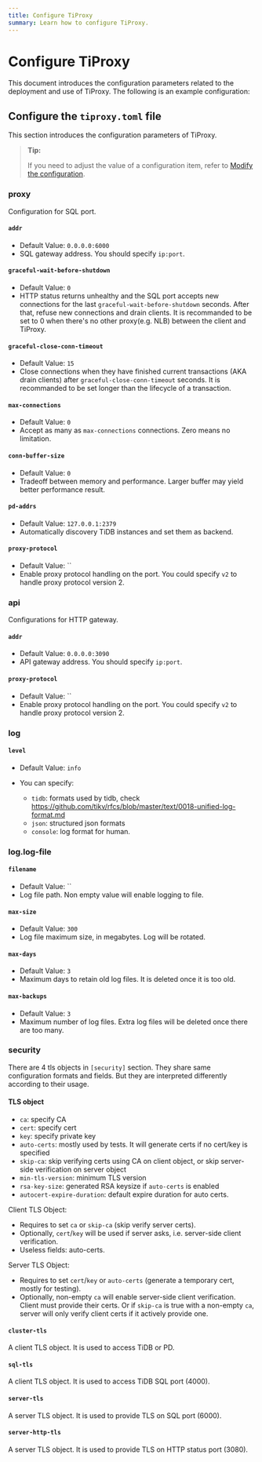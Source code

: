```yaml
---
title: Configure TiProxy
summary: Learn how to configure TiProxy.
---
```


# Configure TiProxy

This document introduces the configuration parameters related to the deployment and use of TiProxy. The following is an example configuration:

## Configure the `tiproxy.toml` file

This section introduces the configuration parameters of TiProxy.

> **Tip:**
>
> If you need to adjust the value of a configuration item, refer to [Modify the configuration](/maintain-tidb-using-tiup.md#modify-the-configuration).

### proxy

Configuration for SQL port.

#### `addr`

+ Default Value: `0.0.0.0:6000`
+ SQL gateway address. You should specify `ip:port`.

#### `graceful-wait-before-shutdown`

+ Default Value: `0`
+ HTTP status returns unhealthy and the SQL port accepts new connections for the last `graceful-wait-before-shutdown` seconds. After that, refuse new connections and drain clients. It is recommanded to be set to 0 when there's no other proxy(e.g. NLB) between the client and TiProxy.

#### `graceful-close-conn-timeout`

+ Default Value: `15`
+ Close connections when they have finished current transactions (AKA drain clients) after `graceful-close-conn-timeout` seconds. It is recommanded to be set longer than the lifecycle of a transaction.

#### `max-connections`

+ Default Value: `0`
+ Accept as many as `max-connections` connections. Zero means no limitation.

#### `conn-buffer-size`

+ Default Value: `0`
+ Tradeoff between memory and performance. Larger buffer may yield better performance result.

#### `pd-addrs`

+ Default Value: `127.0.0.1:2379`
+ Automatically discovery TiDB instances and set them as backend.

#### `proxy-protocol`

+ Default Value: ``
+ Enable proxy protocol handling on the port. You could specify `v2` to handle proxy protocol version 2.

### api

Configurations for HTTP gateway.

#### `addr`

+ Default Value: `0.0.0.0:3090`
+ API gateway address. You should specify `ip:port`.

#### `proxy-protocol`

+ Default Value: ``
+ Enable proxy protocol handling on the port. You could specify `v2` to handle proxy protocol version 2.

### log

#### `level`

+ Default Value: `info`
+ You can specify:

    + `tidb`: formats used by tidb, check https://github.com/tikv/rfcs/blob/master/text/0018-unified-log-format.md
    + `json`: structured json formats
    + `console`: log format for human.

### log.log-file

#### `filename`

+ Default Value: ``
+ Log file path. Non empty value will enable logging to file.

#### `max-size`

+ Default Value: `300`
+ Log file maximum size, in megabytes. Log will be rotated.

#### `max-days`

+ Default Value: `3`
+ Maximum days to retain old log files. It is deleted once it is too old.

#### `max-backups`

+ Default Value: `3`
+ Maximum number of log files. Extra log files will be deleted once there are too many.

### security

There are 4 tls objects in `[security]` section. They share same configuration formats and fields. But they are interpreted differently according to their usage.

#### TLS object

+ `ca`: specify CA
+ `cert`: specify cert
+ `key`: specify private key
+ `auto-certs`: mostly used by tests. It will generate certs if no cert/key is specified
+ `skip-ca`: skip verifying certs using CA on client object, or skip server-side verification on server object
+ `min-tls-version`: minimum TLS version
+ `rsa-key-size`: generated RSA keysize if `auto-certs` is enabled
+ `autocert-expire-duration`: default expire duration for auto certs.

Client TLS Object:

- Requires to set `ca` or `skip-ca` (skip verify server certs).
- Optionally, `cert`/`key` will be used if server asks, i.e. server-side client verification.
- Useless fields: auto-certs.

Server TLS Object:

+ Requires to set `cert`/`key` or `auto-certs` (generate a temporary cert, mostly for testing).
+ Optionally, non-empty `ca` will enable server-side client verification. Client must provide their certs. Or if `skip-ca` is true with a non-empty `ca`, server will only verify client certs if it actively provide one.

#### `cluster-tls`

A client TLS object. It is used to access TiDB or PD.

#### `sql-tls`

A client TLS object. It is used to access TiDB SQL port (4000).

#### `server-tls`

A server TLS object. It is used to provide TLS on SQL port (6000).

#### `server-http-tls`

A server TLS object. It is used to provide TLS on HTTP status port (3080).
